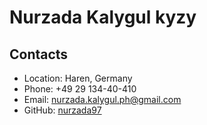 # Nurzada Kalygul kyzy

## Contacts
- Location: Haren, Germany
- Phone: +49 29 134-40-410
- Email: nurzada.kalygul.ph@gmail.com
- GitHub: [nurzada97](https://github.com/nurzada97)